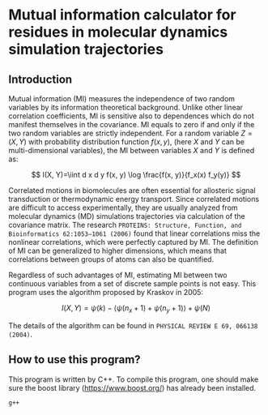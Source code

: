 # Mutual information calculator for residues in molecular dynamics simulation trajectories
## Introduction
Mutual information (MI) measures the independence of two random variables by its information theoretical background. Unlike other linear correlation coefficients, MI is sensitive also to dependences which do not manifest themselves in the covariance. MI equals to zero if and only if the two random variables are strictly independent. For a random variable $Z=(X,Y)$ with probability distribution function $f(x,y)$, (here $X$ and $Y$ can be multi-dimensional variables), the MI between variables $X$ and $Y$ is defined as:

$$
I(X, Y)=\iint d x d y f(x, y) \log \frac{f(x, y)}{f_x(x) f_y(y)}
$$


Correlated motions in biomolecules are often essential for allosteric signal transduction or thermodynamic energy transport. Since correlated motions are difficult to access experimentally, they are usually analyzed from molecular dynamics (MD) simulations trajectories via calculation of the covariance matrix. The research `PROTEINS: Structure, Function, and Bioinformatics 62:1053–1061 (2006)` found that linear correlations miss the nonlinear correlations, which were perfectly captured by MI. The definition of MI can be generalized to higher dimensions, which means that correlations between groups of atoms can also be quantified.

Regardless of such advantages of MI, estimating MI between two continuous variables from a set of discrete sample points is not easy. This program uses the algorithm proposed by Kraskov in 2005:

$$
I(X, Y)=\psi(k)-\left\langle\psi\left(n_x+1\right)+\psi\left(n_y+1\right)\right\rangle+\psi(N)
$$

The details of the algorithm can be found in `PHYSICAL REVIEW E 69, 066138 (2004)`.

## How to use this program?
This program is written by C++. To compile this program, one should make sure the boost library (https://www.boost.org/) has already been installed.
```
g++
```

